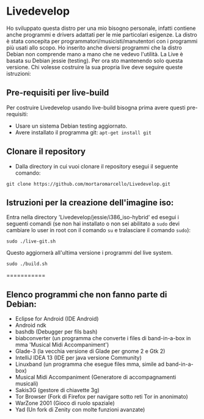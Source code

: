 Livedevelop
===========
Ho sviluppato questa distro per una mio bisogno personale, infatti contiene anche programmi e drivers adattati per le mie particolari esigenze. La distro è stata concepita per programmatori/musicisti/manutentori con i programmi più usati allo scopo. Ho inserito anche diversi programmi che la distro Debian non comprende mano a mano che ne vedevo l'utilità. La Live è basata su Debian jessie (testing). Per ora sto mantenendo solo questa versione. Chi volesse costruire la sua propria live deve seguire queste istruzioni:
## Pre-requisiti per live-build
Per costruire Livedevelop usando live-build bisogna prima avere questi pre-requisiti:
- Usare un sistema Debian testing aggiornato. 
- Avere installato il programma git: `apt-get install git`

## Clonare il repository
- Dalla directory in cui vuoi clonare il repository esegui il seguente comando:
```
git clone https://github.com/mortaromarcello/Livedevelop.git
```
## Istruzioni per la creazione dell'imagine iso:
Entra nella directory 'Livedevelop/jessie/i386_iso-hybrid' ed esegui i seguenti comandi (se non hai installato o non sei abilitato a `sudo` devi cambiare lo user in root con il comando `su` e tralasciare il comando `sudo`):
```
sudo ./live-git.sh
```
Questo aggiornerà all'ultima versione i programmi del live system.
```
sudo ./build.sh
```
===========
## Elenco programmi che non fanno parte di Debian:
- Eclipse for Android         (IDE Android)
- Android ndk
- bashdb                      (Debugger per fils bash)
- biabconverter               (un  programma che converte i files di band-in-a-box in mma 'Musical Midi Accompaniment')
- Glade-3                     (la vecchia versione di Glade per gnome 2 e Gtk 2)
- IntelliJ IDEA 13            (IDE per java versione Community)
- Linuxband                   (un programma che esegue files mma, simile ad band-in-a-box)
- Musical Midi Accompaniment  (Generatore di accompagnamenti musicali)
- Sakis3G                     (gestore di chiavette 3g)
- Tor Browser                 (Fork di Firefox per navigare sotto reti Tor in anonimato)
- WarZone 2001                (Gioco di ruolo spaziale)
- Yad                         (Un fork di Zenity con molte funzioni avanzate)


